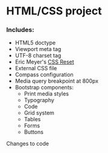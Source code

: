 HTML/CSS project
===

### Includes:

- HTML5 doctype
- Viewport meta tag
- UTF-8 charset tag
- Eric Meyer's [CSS Reset](http://meyerweb.com/eric/tools/css/reset/)
- External CSS file
- Compass configuration
- Media query breakpoint at 800px
- Bootstrap components:
  - Print media styles
  - Typography
  - Code
  - Grid system
  - Tables
  - Forms
  - Buttons


Changes to code
